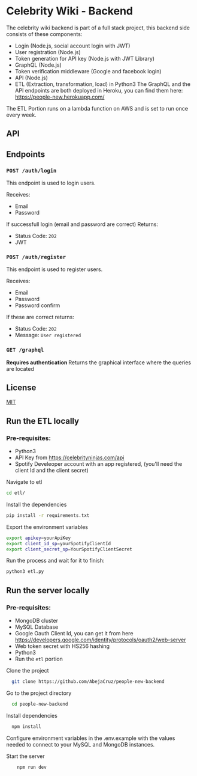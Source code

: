 
# Celebrity Wiki - Backend 

The celebrity wiki backend is part of a full stack project, this backend side consists of these components:
- Login (Node.js, social account login with JWT)
- User registration (Node.js)
- Token generation for API key (Node.js with JWT Library)
- GraphQL (Node.js)
- Token verification middleware (Google and facebook login)
- API (Node.js)
- ETL (Extraction, transformation, load) in Python3
The GraphQL and the API endpoints are both deployed in Heroku, you can find them here: https://people-new.herokuapp.com/

The ETL Portion runs on a lambda function on AWS and is set to run once every week.

## API
## Endpoints
### ```POST /auth/login```
This endpoint is used to login users.

Receives:
- Email
- Password

If successfull login (email and password are correct) Returns:
- Status Code: ```202```
- JWT 


### ```POST /auth/register```
This endpoint is used to register users.

Receives:
- Email
- Password
- Password confirm

If these are correct returns:
- Status Code: ```202```
- Message: ```User registered```


### ```GET /graphql```
<strong> Requires authentication </strong>
Returns the graphical interface where the queries are located 
## License

[MIT](https://choosealicense.com/licenses/mit/)

  
## Run the ETL locally
### Pre-requisites:
- Python3
- API Key from https://celebrityninjas.com/api
- Spotify Develeoper account with an app registered, (you'll need the client Id and the client secret)

Navigate to etl 
```bash
cd etl/
```

Install the dependencies
```bash
pip install -r requirements.txt
```

Export the environment variables
```bash
export apikey=yourApiKey
export client_id_sp=yourSpotifyClientId
export client_secret_sp=YourSpotifyClientSecret
```

Run the process and wait for it to finish:
```bash
python3 etl.py
```


## Run the server locally
### Pre-requisites:
- MongoDB cluster
- MySQL Database
- Google Oauth Client Id, you can get it from here https://developers.google.com/identity/protocols/oauth2/web-server
- Web token secret with HS256 hashing
- Python3
- Run the ```etl``` portion


Clone the project

```bash
  git clone https://github.com/AbejaCruz/people-new-backend
```

Go to the project directory

```bash
  cd people-new-backend
```

Install dependencies

```bash
  npm install
```

Configure environment variables in the .env.example with the values needed to connect to your MySQL and MongoDB instances.

Start the server
```bash
    npm run dev
```

